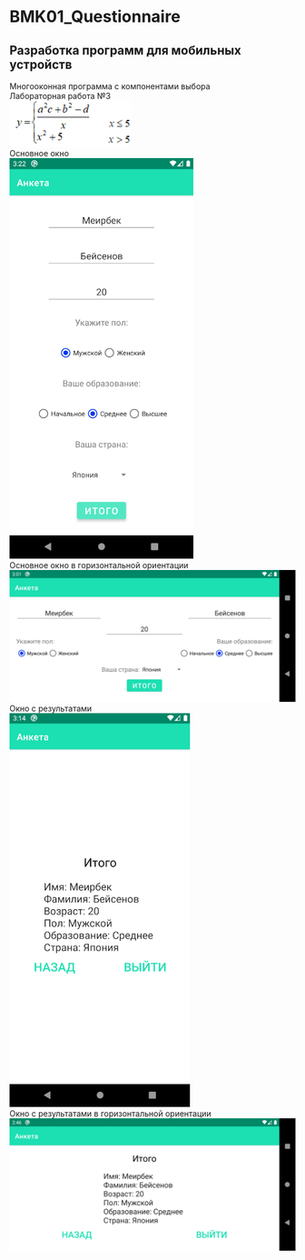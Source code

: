 # BMK01_Questionnaire
## Разработка программ для мобильных устройств
Многооконная программа с компонентами выбора
<br/>Лабораторная работа №3  
![primer](primer.png)  
Основное окно  
![main](main.png)  
Основное окно в горизонтальной ориентации  
![main_horizontal](main_horizontal.png) 
Окно с результатами  
![result](result.png)  
Окно с результатами в горизонтальной ориентации  
![result_horizontal](result_horizontal.png)
